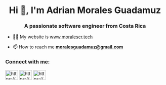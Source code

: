 <h1 align="center">Hi 👋, I'm Adrian Morales Guadamuz</h1>
<h3 align="center">A passionate software engineer from Costa Rica</h3>

- 👨‍💻 My website is www.moralescr.tech

- 📫 How to reach me **moralesguadamuz@gmail.com**

<h3 align="left">Connect with me:</h3>
<p align="left">
<a href="https://www.linkedin.com/in/adrianm11/" target="blank"><img align="center" src="https://cdn.jsdelivr.net/npm/simple-icons@3.0.1/icons/linkedin.svg" alt="https://www.linkedin.com/in/adrianm11/" height="30" width="40" /></a>
<a href="https://www.facebook.com/adrianmoralesguadamuz/" target="blank"><img align="center" src="https://cdn.jsdelivr.net/npm/simple-icons@3.0.1/icons/facebook.svg" alt="https://www.facebook.com/adrianmoralesguadamuz/" height="30" width="40" /></a>
<a href="https://instagram.com/https://www.instagram.com/_morales_cr/" target="blank"><img align="center" src="https://cdn.jsdelivr.net/npm/simple-icons@3.0.1/icons/instagram.svg" alt="https://www.instagram.com/_morales_cr/" height="30" width="40" /></a>
</p>
